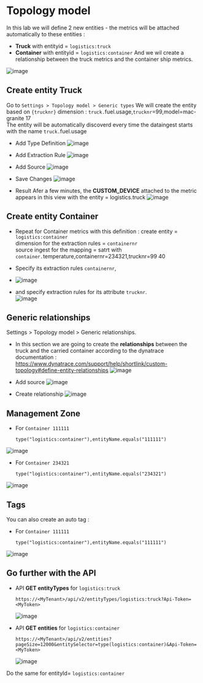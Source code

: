 # Topology model

In this lab we will define 2 new entities - the metrics will be attached automatically to these entities : 
  - **Truck**     with entityid = `logistics:truck`
  - **Container** with entityid = `logistics:container`
 And we wil create a relationship between the truck metrics and the container ship metrics. 

![image](https://user-images.githubusercontent.com/40337213/120231658-1f1c7e80-c252-11eb-9599-a4f3efe1d06f.png)

## Create entity Truck
Go to `Settings > Topology model > Generic types`
We will create the entity based on `{trucknr}` dimension : `truck.`fuel.usage,`trucknr`=99,model=mac-granite 17  
The entity will be automatically discoverd every time the dataingest starts with the name `truck.`fuel.usage  

- Add Type Definition
![image](https://user-images.githubusercontent.com/40337213/121259364-4efdfe80-c8b0-11eb-9914-2caf15baea7b.png)

- Add Extraction Rule
![image](https://user-images.githubusercontent.com/40337213/121262281-26780380-c8b4-11eb-9edd-8cc01681b205.png)

- Add Source
![image](https://user-images.githubusercontent.com/40337213/120184182-faec7d80-c210-11eb-80ac-d24b1235ee35.png)

- Save Changes
![image](https://user-images.githubusercontent.com/40337213/121260853-2c6ce500-c8b2-11eb-8859-fd6b4323b5de.png)

- Result
Afer a few minutes, the **CUSTOM_DEVICE** attached to the metric appears in this view with the entity = logistics.truck
![image](https://user-images.githubusercontent.com/40337213/121261358-ee23f580-c8b2-11eb-8c82-76c71d186415.png)


## Create entity Container

- Repeat for Container metrics with this definition : 
    create entity = `logistics:container`  
    dimension for the extraction rules = `containernr`  
    source ingest for the mapping  = satrt with `container.`temperature,containernr=234321,trucknr=99 40
    
- Specify its extraction rules `containernr`,  
- ![image](https://user-images.githubusercontent.com/40337213/120230192-1aa29680-c24f-11eb-87f0-edbfa8cf1633.png)
  
- and specify extraction rules for its attribute `trucknr`.  
![image](https://user-images.githubusercontent.com/40337213/120230235-2db56680-c24f-11eb-82c5-d01fb2b1d9f1.png)


## Generic relationships 

Settings > Topology model > Generic relationships.
- In this section we are going to create the **relationships** between the truck and the carried container according to the dynatrace documentation : https://www.dynatrace.com/support/help/shortlink/custom-topology#define-entity-relationships
![image](https://user-images.githubusercontent.com/40337213/120231485-c947d680-c251-11eb-9a88-2339217ba342.png)

- Add source
![image](https://user-images.githubusercontent.com/40337213/120231371-8ede3980-c251-11eb-8a14-6f8c9943e2cf.png)

- Create relationship 
![image](https://user-images.githubusercontent.com/40337213/120231423-addccb80-c251-11eb-907f-bb02b2c445fe.png)


## Management Zone

 - For `Container 111111`

       type("logistics:container"),entityName.equals("111111")
       
  ![image](https://user-images.githubusercontent.com/40337213/120365801-2eadcd00-c30f-11eb-91e6-0f6cdc6bdeb1.png)

 - For `Container 234321`

       type("logistics:container"),entityName.equals("234321")

  ![image](https://user-images.githubusercontent.com/40337213/120365965-5b61e480-c30f-11eb-8dcd-26e18d1ebcb7.png)


## Tags
You can also create an auto tag : 

 - For `Container 111111`

       type("logistics:container"),entityName.equals("111111")
  ![image](https://user-images.githubusercontent.com/40337213/120369070-1770de80-c313-11eb-9690-e4d1e9d5c06e.png)


## Go further with the API

 - API **GET entityTypes** for `logistics:truck` 
  
       https://<MyTenant>/api/v2/entityTypes/logistics:truck?Api-Token=<MyToken>
    
    ![image](https://user-images.githubusercontent.com/40337213/120362467-661a7a80-c30b-11eb-9586-e17d8c07304d.png)
   
 - API **GET entities** for `logistics:container`
 
       https://<MyTenant>/api/v2/entities?pageSize=12000&entitySelector=type(logistics:container)&Api-Token=<MyToken>

     ![image](https://user-images.githubusercontent.com/40337213/120364835-fd80cd00-c30d-11eb-8774-90d23add416b.png)

Do the same for entityId= `logistics:container`

